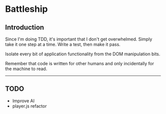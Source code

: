 # Battleship

## Introduction

Since I'm doing TDD, it's important that I don't get overwhelmed.
Simply take it one step at a time. Write a test, then make it pass.

Isolate every bit of application functionality from the DOM manipulation bits.

Remember that code is written for other humans and only incidentally for the machine to read.

---

## TODO

- Improve AI
- player.js refactor
